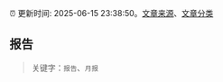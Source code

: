 :alarm_clock: 更新时间: 2025-06-15 23:38:50。[文章来源](/README.md)、[文章分类](/TAGS.md)

## 报告


> 关键字：`报告`、`月报`



